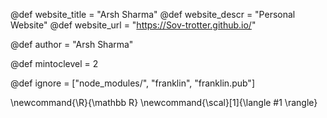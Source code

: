 <!--
Add here global page variables to use throughout your
website.
The website_* must be defined for the RSS to work
-->
@def website_title = "Arsh Sharma"
@def website_descr = "Personal Website"
@def website_url   = "https://Sov-trotter.github.io/"

@def author = "Arsh Sharma"

@def mintoclevel = 2

<!--
Add here files or directories that should be ignored by Franklin, otherwise
these files might be copied and, if markdown, processed by Franklin which
you might not want. Indicate directories by ending the name with a `/`.
-->
@def ignore = ["node_modules/", "franklin", "franklin.pub"]

<!--
Add here global latex commands to use throughout your
pages. It can be math commands but does not need to be.
For instance:
* \newcommand{\phrase}{This is a long phrase to copy.}
-->
\newcommand{\R}{\mathbb R}
\newcommand{\scal}[1]{\langle #1 \rangle}
